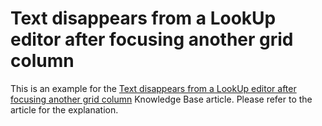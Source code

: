 # Text disappears from a LookUp editor after focusing another grid column


<p>This is an example for the <a href="https://www.devexpress.com/Support/Center/p/A1023">Text disappears from a LookUp editor after focusing another grid column</a> Knowledge Base article. Please refer to the article for the explanation.</p>

<br/>


